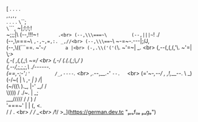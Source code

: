 [                      . . . .<br>
                      ,`,`,`,`,<br>
. . . .               `\`\`\`\;<br>
`\`\`\`\`,            ~|;!;!;\!<br>
 ~\;\;\;\|\          (--,!!!~`!       .<br>
(--,\\\===~\         (--,|||~`!     ./<br>
 (--,\\\===~\         `,-,~,=,:. _,//<br>
  (--,\\\==~`\        ~-=~-.---|\;/J,<br>
   (--,\\\((```==.    ~'`~/       a |<br>
     (-,.\\('('(`\\.  ~'=~|     \_.  \<br>
        (,--(,(,(,'\\. ~'=|       \\_;><br>
          (,-( ,(,(,;\\ ~=/        \<br>
          (,-/ (.(.(,;\\,/          )<br>
           (,--/,;,;,;,\\         ./------.<br>
             (==,-;-'`;'         /_,----`. \<br>
     ,.--_,__.-'                    `--.  ` \<br>
    (='~-_,--/        ,       ,!,___--. \  \_)<br>
   (-/~(     |         \   ,_-         | ) /_|<br>
   (~/((\    )\._,      |-'         _,/ /<br>
    \\))))  /   ./~.    |           \_\;<br>
 ,__/////  /   /    )  /<br>
  '===~'   |  |    (, <.<br>
           / /       \. \<br>
         _/ /          \_\<br>
        /_!/            >_\](https://german.dev.tc "ₚᵣₒfᵢₗₑ ₚₐgₑ")

